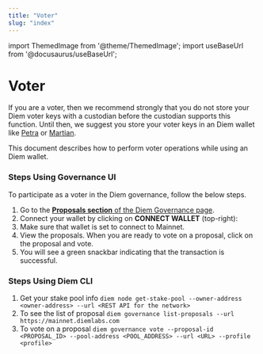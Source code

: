 ```yaml
---
title: "Voter"
slug: "index"
---
```


import ThemedImage from '@theme/ThemedImage';
import useBaseUrl from '@docusaurus/useBaseUrl';

# Voter 

If you are a voter, then we recommend strongly that you do not store your Diem voter keys with a custodian before the custodian supports this function. Until then, we suggest you store your voter keys in an Diem wallet like [Petra](https://petra.app/) or [Martian](https://martianwallet.xyz/).

This document describes how to perform voter operations while using an Diem wallet. 

### Steps Using Governance UI

To participate as a voter in the Diem governance, follow the below steps. 

1. Go to the [**Proposals section** of the Diem Governance page](https://governance.diemfoundation.org/).
2. Connect your wallet by clicking on **CONNECT WALLET** (top-right):
3. Make sure that wallet is set to connect to Mainnet.
4. View the proposals. When you are ready to vote on a proposal, click on the proposal and vote.
5. You will see a green snackbar indicating that the transaction is successful.

### Steps Using Diem CLI

1. Get your stake pool info `diem node get-stake-pool --owner-address <owner-address> --url <REST API for the network>`
2. To see the list of proposal `diem governance list-proposals --url https://mainnet.diemlabs.com`
3. To vote on a proposal `diem governance vote --proposal-id <PROPOSAL_ID> --pool-address <POOL_ADDRESS> --url <URL> --profile <profile>`
